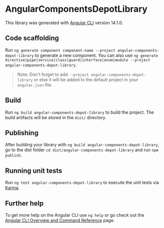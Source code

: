 # AngularComponentsDepotLibrary

This library was generated with [Angular CLI](https://github.com/angular/angular-cli) version 14.1.0.

## Code scaffolding

Run `ng generate component component-name --project angular-components-depot-library` to generate a new component. You can also use `ng generate directive|pipe|service|class|guard|interface|enum|module --project angular-components-depot-library`.
> Note: Don't forget to add `--project angular-components-depot-library` or else it will be added to the default project in your `angular.json` file. 

## Build

Run `ng build angular-components-depot-library` to build the project. The build artifacts will be stored in the `dist/` directory.

## Publishing

After building your library with `ng build angular-components-depot-library`, go to the dist folder `cd dist/angular-components-depot-library` and run `npm publish`.

## Running unit tests

Run `ng test angular-components-depot-library` to execute the unit tests via [Karma](https://karma-runner.github.io).

## Further help

To get more help on the Angular CLI use `ng help` or go check out the [Angular CLI Overview and Command Reference](https://angular.io/cli) page.
